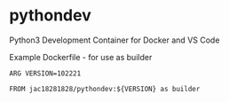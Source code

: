 # pythondev

Python3 Development Container for Docker and VS Code

Example Dockerfile - for use as builder

```
ARG VERSION=102221

FROM jac18281828/pythondev:${VERSION} as builder
```

